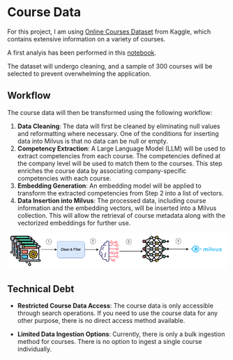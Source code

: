 # Course Data


For this project, I am using [Online Courses Dataset](https://www.kaggle.com/datasets/khaledatef1/online-courses) from Kaggle, which contains extensive information on a variety of courses.

A first analyis has been performed in this [notebook](../data-analysis.ipynb).

The dataset will undergo cleaning, and a sample of 300 courses will be selected to prevent overwhelming the application.

## Workflow

The course data will then be transformed using the following workflow:

1. **Data Cleaning**: The data will first be cleaned by eliminating null values and reformatting where necessary. One of the conditions for inserting data into Milvus is that no data can be null or empty.
2. **Competency Extraction**: A Large Language Model (LLM) will be used to extract competencies from each course. The competencies defined at the company level will be used to match them to the courses. This step enriches the course data by associating company-specific competencies with each course.
3. **Embedding Generation**: An embedding model will be applied to transform the extracted competencies from Step 2 into a list of vectors.
4. **Data Insertion into Milvus**: The processed data, including course information and the embedding vectors, will be inserted into a Milvus collection. This will allow the retrieval of course metadata along with the vectorized embeddings for further use.


![course-workflow](img/course-workflow.png)

## Technical Debt

- **Restricted Course Data Access**: The course data is only accessible through search operations. If you need to use the course data for any other purpose, there is no direct access method available.

- **Limited Data Ingestion Options**: Currently, there is only a bulk ingestion method for courses. There is no option to ingest a single course individually.